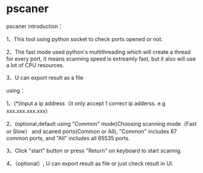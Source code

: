 # pscaner

pscaner introduction：

1、This tool using python socket to check ports opened or not.

2、The fast mode used python's multithreading which will create a thread for every port, it means scanning speed is extreamly fast, but it also will use a lot of CPU resources. 

3、U can export result as a file

using：

1、(*)Input a ip address（it only accept 1 correct ip adderss. e.g xxx.xxx.xxx.xxx）

2、(optional,default using "Common" mode)Choosing scanning mode（Fast or Slow） and scaned ports(Common or All), "Common" includes 67 common ports, and "All" includes all 65535 ports.

3、Click "start" button or press "Return" on keyboard to start scannig.

4、（optional）, U can export result as file or just check result in UI.
